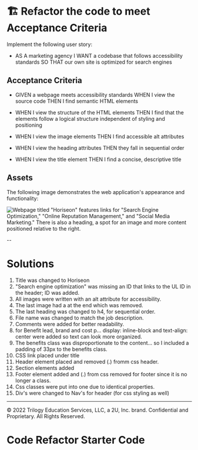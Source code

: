 # 🏗️ Refactor the code to meet Acceptance Criteria

Implement the following user story:

- AS A marketing agency
  I WANT a codebase that follows accessibility standards
  SO THAT our own site is optimized for search engines

## Acceptance Criteria

- GIVEN a webpage meets accessibility standards
  WHEN I view the source code
  THEN I find semantic HTML elements

- WHEN I view the structure of the HTML elements
  THEN I find that the elements follow a logical structure independent of styling and positioning

- WHEN I view the image elements
  THEN I find accessible alt attributes

- WHEN I view the heading attributes
  THEN they fall in sequential order

- WHEN I view the title element
  THEN I find a concise, descriptive title

## Assets

The following image demonstrates the web application's appearance and functionality:

![Webpage titled "Horiseon" features links for "Search Engine Optimization," "Online Reputation Management," and "Social Media Marketing." There is also a heading, a spot for an image and more content positioned relative to the right.](../assets/images/horiseon.png)

--

# Solutions

1. Title was changed to Horiseon
2. "Search engine optimization" was missing an ID that links to the UL ID in the header; ID was added.
3. All images were written with an alt attribute for accessibility.
4. The last image had a </img> at the end which was removed.
5. The last heading was changed to h4, for sequential order.
6. File name was changed to match the job description.
7. Comments were added for better readability.
8. for Benefit lead, brand and cost p... display: inline-block and text-align: center were added so text can look more organized.
9. The benefits class was disproportionate to the content... so I included a padding of 33px to the benefits class.
10. CSS link placed under title
11. Header element placed and removed (.) fromm css header.
12. Section elements added
13. Footer element added and (.) from css removed for footer since it is no longer a class.
14. Css classes were put into one due to identical properties.
15. Div's were changed to Nav's for header (for css styling as well)

---

© 2022 Trilogy Education Services, LLC, a 2U, Inc. brand. Confidential and Proprietary. All Rights Reserved.

# Code Refactor Starter Code
